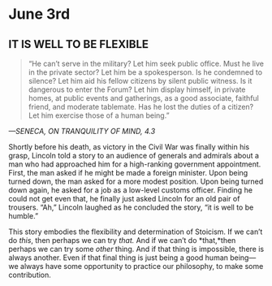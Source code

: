 # June 3rd
## IT IS WELL TO BE FLEXIBLE

> “He can’t serve in the military? Let him seek public office. Must he live in the private sector? Let him be a spokesperson. Is he condemned to silence? Let him aid his fellow citizens by silent public witness. Is it dangerous to enter the Forum? Let him display himself, in private homes, at public events and gatherings, as a good associate, faithful friend, and moderate tablemate. Has he lost the duties of a citizen? Let him exercise those of a human being.”

*—SENECA, ON TRANQUILITY OF MIND, 4.3*

Shortly before his death, as victory in the Civil War was finally within his grasp, Lincoln told a story to an audience of generals and admirals about a man who had approached him for a high-ranking government appointment. First, the man asked if he might be made a foreign minister. Upon being turned down, the man asked for a more modest position. Upon being turned down again, he asked for a job as a low-level customs officer. Finding he could not get even that, he finally just asked Lincoln for an old pair of trousers. “Ah,” Lincoln laughed as he concluded the story, “it is well to be humble.”

This story embodies the flexibility and determination of Stoicism. If we can’t do *this*, then perhaps we can try *that.* And if we can’t do *that,*then perhaps we can try some *other* thing. And if that thing is impossible, there is always another. Even if that final thing is just being a good human being—we always have some opportunity to practice our philosophy, to make some contribution.

